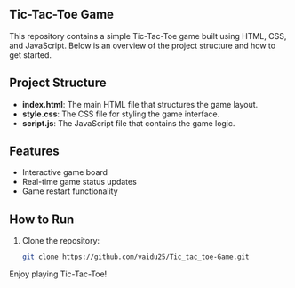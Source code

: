 ## Tic-Tac-Toe Game

This repository contains a simple Tic-Tac-Toe game built using HTML, CSS, and JavaScript. Below is an overview of the project structure and how to get started.

## Project Structure

- **index.html**: The main HTML file that structures the game layout.
- **style.css**: The CSS file for styling the game interface.
- **script.js**: The JavaScript file that contains the game logic.

## Features

- Interactive game board
- Real-time game status updates
- Game restart functionality

## How to Run

1. Clone the repository:
   ```sh
   git clone https://github.com/vaidu25/Tic_tac_toe-Game.git
   ```

Enjoy playing Tic-Tac-Toe!
